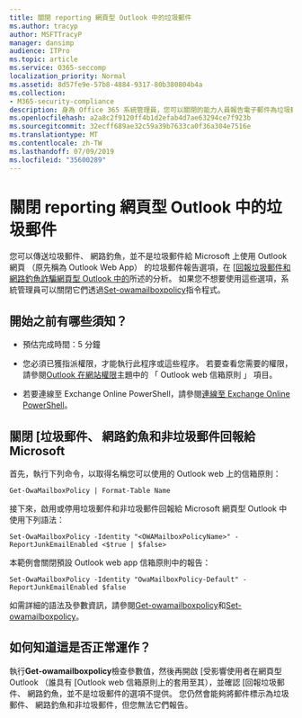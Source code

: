 ```yaml
---
title: 關閉 reporting 網頁型 Outlook 中的垃圾郵件
ms.author: tracyp
author: MSFTTracyP
manager: dansimp
audience: ITPro
ms.topic: article
ms.service: O365-seccomp
localization_priority: Normal
ms.assetid: 8d57fe9e-57b8-4884-9317-80b380804b4a
ms.collection:
- M365-security-compliance
description: 身為 Office 365 系統管理員，您可以關閉的能力人員報告電子郵件為垃圾郵件。
ms.openlocfilehash: a2a8c2f9120ff4b1d2efab4d7ae63294ce7f923b
ms.sourcegitcommit: 32ecff689ae32c59a39b7633ca0f36a304e7516e
ms.translationtype: MT
ms.contentlocale: zh-TW
ms.lasthandoff: 07/09/2019
ms.locfileid: "35600289"
---
```

# <a name="turn-off-junk-email-reporting-in-outlook-on-the-web"></a>關閉 reporting 網頁型 Outlook 中的垃圾郵件

您可以傳送垃圾郵件、 網路釣魚，並不是垃圾郵件給 Microsoft 上使用 Outlook 網頁 （原先稱為 Outlook Web App） 的垃圾郵件報告選項，在 [[回報垃圾郵件和網路釣魚詐騙網頁型 Outlook 中的](report-junk-email-and-phishing-scams-in-outlook-on-the-web-eop.md)所述的分析。 如果您不想要使用這些選項，系統管理員可以關閉它們透過[Set-owamailboxpolicy](http://technet.microsoft.com/library/530166f7-ab42-4609-ba73-9b5a39b567be.aspx)指令程式。 
  
## <a name="what-do-you-need-to-know-before-you-begin"></a>開始之前有哪些須知？
<a name="sectionSection0"> </a>

- 預估完成時間：5 分鐘
    
- 您必須已獲指派權限，才能執行此程序或這些程序。 若要查看您需要的權限，請參閱[Outlook 在網站權限](http://technet.microsoft.com/library/57eca42a-5a7f-4c65-89f0-7a84f2dbea19.aspx#OutlookWebApp)主題中的 「 Outlook web 信箱原則 」 項目。 

- 若要連線至 Exchange Online PowerShell，請參閱[連線至 Exchange Online PowerShell](https://docs.microsoft.com/powershell/exchange/exchange-online/connect-to-exchange-online-powershell/connect-to-exchange-online-powershell)。

## <a name="turn-off-junk-phishing-and-not-junk-reporting-to-microsoft"></a>關閉 [垃圾郵件、 網路釣魚和非垃圾郵件回報給 Microsoft
<a name="sectionSection1"> </a>

首先，執行下列命令，以取得名稱您可以使用的 Outlook web 上的信箱原則：
  
```
Get-OwaMailboxPolicy | Format-Table Name
```

接下來，啟用或停用垃圾郵件和非垃圾郵件回報給 Microsoft 網頁型 Outlook 中使用下列語法：
  
```
Set-OwaMailboxPolicy -Identity "<OWAMailboxPolicyName>" -ReportJunkEmailEnabled <$true | $false>
```

本範例會關閉預設 Outlook web app 信箱原則中的報告：
  
```
Set-OwaMailboxPolicy -Identity "OwaMailboxPolicy-Default" -ReportJunkEmailEnabled $false
```

如需詳細的語法及參數資訊，請參閱[Get-owamailboxpolicy](http://technet.microsoft.com/library/bdd580d3-8812-4b4a-93e8-c6401b0d2f0f.aspx)和[Set-owamailboxpolicy](http://technet.microsoft.com/library/530166f7-ab42-4609-ba73-9b5a39b567be.aspx)。

## <a name="how-do-you-know-this-worked"></a>如何知道這是否正常運作？
<a name="sectionSection2"> </a>

執行**Get-owamailboxpolicy**檢查參數值，然後再開啟 [受影響使用者在網頁型 Outlook （誰具有 [Outlook web 信箱原則上的套用至其），並確認 [回報垃圾郵件、 網路釣魚，並不是垃圾郵件的選項不提供。 您仍然會能夠將郵件標示為垃圾郵件、 網路釣魚和非垃圾郵件，但您無法它們報告。 
